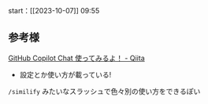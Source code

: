 start：[[2023-10-07]] 09:55

## 参考様

[GitHub Copilot Chat 使ってみるよ！ - Qiita](https://qiita.com/kohashi/items/05bc01cbb3a74fdc7227)

- 設定とか使い方が載っている!

`/similify` みたいなスラッシュで色々別の使い方をできるぽい
